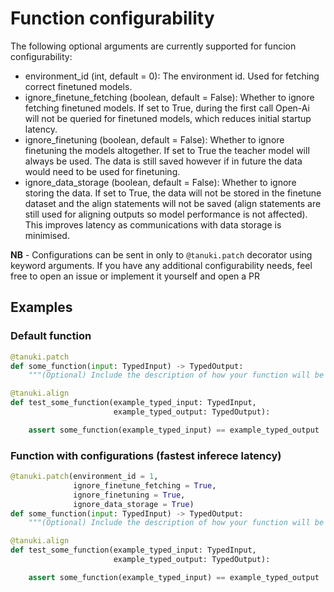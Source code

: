 # Function configurability

The following optional arguments are currently supported for funcion configurability:
* environment_id (int, default = 0): The environment id. Used for fetching correct finetuned models.
* ignore_finetune_fetching (boolean, default = False): Whether to ignore fetching finetuned models. If set to True, during the first call Open-Ai will not be queried for finetuned models, which reduces initial startup latency.
* ignore_finetuning (boolean, default = False): Whether to ignore finetuning the models altogether. If set to True the teacher model will always be used. The data is still saved however if in future the data would need to be used for finetuning.
* ignore_data_storage (boolean, default = False): Whether to ignore storing the data. If set to True, the data will not be stored in the finetune dataset and the align statements will not be saved (align statements are still used for aligning outputs so model performance is not affected). This improves latency as communications with data storage is minimised.

**NB** - Configurations can be sent in only to `@tanuki.patch` decorator using keyword arguments. If you have any additional configurability needs, feel free to open an issue or implement it yourself and open a PR

## Examples

### Default function
```python
@tanuki.patch
def some_function(input: TypedInput) -> TypedOutput:
    """(Optional) Include the description of how your function will be used."""

@tanuki.align
def test_some_function(example_typed_input: TypedInput, 
                       example_typed_output: TypedOutput):

    assert some_function(example_typed_input) == example_typed_output

```
### Function with configurations (fastest inferece latency)
```python
@tanuki.patch(environment_id = 1,
              ignore_finetune_fetching = True,
              ignore_finetuning = True,
              ignore_data_storage = True)
def some_function(input: TypedInput) -> TypedOutput:
    """(Optional) Include the description of how your function will be used."""

@tanuki.align
def test_some_function(example_typed_input: TypedInput, 
                       example_typed_output: TypedOutput):

    assert some_function(example_typed_input) == example_typed_output

```